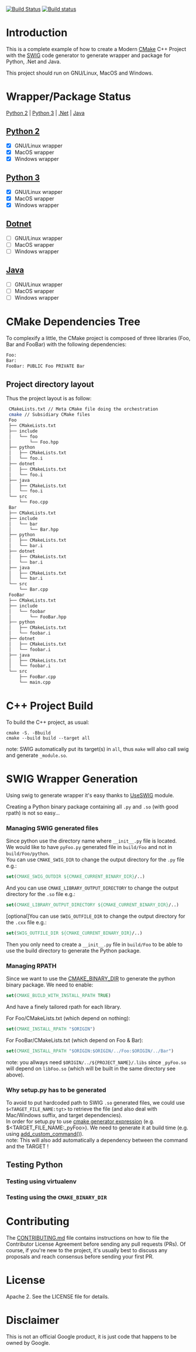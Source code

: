 [![Build Status](https://travis-ci.org/Mizux/cmake-swig.svg?branch=master)](https://travis-ci.org/Mizux/cmake-swig)
[![Build status](https://ci.appveyor.com/api/projects/status/a8pir5oh0gpt2q5u/branch/master?svg=true)](https://ci.appveyor.com/project/Mizux/cmake-swig/branch/master)

# Introduction
This is a complete example of how to create a Modern [CMake](https://cmake.org/) C++ Project
with the [SWIG](http://www.swig.org) code generator to generate wrapper and package for Python, .Net and Java.  

This project should run on GNU/Linux, MacOS and Windows.

# Wrapper/Package Status

<nav for="language">
<a href="#python-2">Python 2</a> |
<a href="#python-3">Python 3</a> |
<a href="#dotnet">.Net</a> |
<a href="#java">Java</a>
</nav>

## [Python 2](#python-2)
- [x] GNU/Linux wrapper
- [x] MacOS wrapper
- [x] Windows wrapper

## [Python 3](#python-3)
- [x] GNU/Linux wrapper
- [x] MacOS wrapper
- [x] Windows wrapper

## [Dotnet](#dotnet)
- [ ] GNU/Linux wrapper
- [ ] MacOS wrapper
- [ ] Windows wrapper

## [Java](#java)
- [ ] GNU/Linux wrapper
- [ ] MacOS wrapper
- [ ] Windows wrapper

# CMake Dependencies Tree
To complexify a little, the CMake project is composed of three libraries (Foo, Bar and FooBar)
with the following dependencies:  
```sh
Foo:
Bar:
FooBar: PUBLIC Foo PRIVATE Bar
```
## Project directory layout
Thus the project layout is as follow:
```sh
 CMakeLists.txt // Meta CMake file doing the orchestration
 cmake // Subsidiary CMake files
 Foo
 ├── CMakeLists.txt
 ├── include
 │   └── foo
 │       └── Foo.hpp
 ├── python
 │   ├── CMakeLists.txt
 │   └── foo.i
 ├── dotnet
 │   ├── CMakeLists.txt
 │   └── foo.i
 ├── java
 │   ├── CMakeLists.txt
 │   └── foo.i
 └── src
     └── Foo.cpp
 Bar
 ├── CMakeLists.txt
 ├── include
 │   └── bar
 │       └── Bar.hpp
 ├── python
 │   ├── CMakeLists.txt
 │   └── bar.i
 ├── dotnet
 │   ├── CMakeLists.txt
 │   └── bar.i
 ├── java
 │   ├── CMakeLists.txt
 │   └── bar.i
 └── src
     └── Bar.cpp
 FooBar
 ├── CMakeLists.txt
 ├── include
 │   └── foobar
 │       └── FooBar.hpp
 ├── python
 │   ├── CMakeLists.txt
 │   └── foobar.i
 ├── dotnet
 │   ├── CMakeLists.txt
 │   └── foobar.i
 ├── java
 │   ├── CMakeLists.txt
 │   └── foobar.i
 └── src
     ├── FooBar.cpp
     └── main.cpp
```

# C++ Project Build
To build the C++ project, as usual:
```shell
cmake -S. -Bbuild
cmake --build build --target all
```
note: SWIG automatically put its target(s) in `all`, thus `make` will also call
swig and generate `_module.so`.

# SWIG Wrapper Generation
Using swig to generate wrapper it's easy thanks to
[UseSWIG](https://cmake.org/cmake/help/latest/module/UseSWIG.html) module.  

Creating a Python binary package containing all `.py` and `.so` (with good rpath) is not so easy... 

### Managing SWIG generated files
Since python use the directory name where `__init__.py` file is located.  
We would like to have `pyFoo.py` generated file in `build/Foo` and not in `build/Foo/python`.  
You can use `CMAKE_SWIG_DIR` to change the output directory for the `.py` file e.g.:
```cmake
set(CMAKE_SWIG_OUTDIR ${CMAKE_CURRENT_BINARY_DIR}/..)
```
And you can use `CMAKE_LIBRARY_OUTPUT_DIRECTORY` to change the output directory for the `.so` file e.g.:
```cmake
set(CMAKE_LIBRARY_OUTPUT_DIRECTORY ${CMAKE_CURRENT_BINARY_DIR}/..)
```
[optional]You can use `SWIG_OUTFILE_DIR` to change the output directory for the `.cxx` file e.g.:
```cmake
set(SWIG_OUTFILE_DIR ${CMAKE_CURRENT_BINARY_DIR}/..)
```
Then you only need to create a `__init__.py` file in `build/Foo` to be able to use
the build directory to generate the Python package.

### Managing RPATH
Since we want to use the [CMAKE_BINARY_DIR](https://cmake.org/cmake/help/latest/variable/CMAKE_BINARY_DIR.html) to generate the python binary package.
We need to enable:
```cmake
set(CMAKE_BUILD_WITH_INSTALL_RPATH TRUE)
```
And have a finely tailored rpath for each library.

For Foo/CMakeLists.txt (which depend on nothing):
```cmake
set(CMAKE_INSTALL_RPATH "$ORIGIN")
```

For FooBar/CMakeLists.txt (which depend on Foo & Bar):
```cmake
set(CMAKE_INSTALL_RPATH "$ORIGIN:$ORIGIN/../Foo:$ORIGIN/../Bar")
```

note: you allways need `$ORIGIN/../${PROJECT_NAME}/.libs` since `_pyFoo.so` will depend on `libFoo.so`
(which will be built in the same directory see above).

### Why setup.py has to be generated
To avoid to put hardcoded path to SWIG `.so` generated files,
we could use `$<TARGET_FILE_NAME:tgt>` to retrieve the file (and also deal with Mac/Windows suffix, and target dependencies).  
In order for setup.py to use
[cmake generator expression](https://cmake.org/cmake/help/latest/manual/cmake-generator-expressions.7.html#informational-expressions)
(e.g. $<TARGET_FILE_NAME:_pyFoo>). We need to generate it at build time (e.g. using
[add_custom_command()](https://cmake.org/cmake/help/latest/command/add_custom_command.html)).  
note: This will also add automatically a dependency between the command and the TARGET !

## Testing Python
### Testing using virtualenv

### Testing using the `CMAKE_BINARY_DIR`

# Contributing

The [CONTRIBUTING.md](./CONTRIBUTING.md) file contains instructions on how to
file the Contributor License Agreement before sending any pull requests (PRs).
Of course, if you're new to the project, it's usually best to discuss any
proposals and reach consensus before sending your first PR.

# License

Apache 2. See the LICENSE file for details.

# Disclaimer

This is not an official Google product, it is just code that happens to be
owned by Google.

